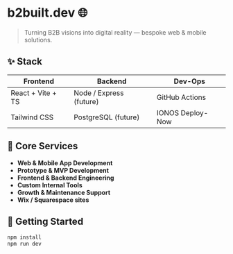 # b2built.dev 🌐

> Turning B2B visions into digital reality — bespoke web & mobile solutions.

## ✨ Stack

| Frontend | Backend | Dev-Ops |
|----------|---------|---------|
| React + Vite + TS | Node / Express (future) | GitHub Actions |
| Tailwind CSS | PostgreSQL (future) | IONOS Deploy-Now |

## 🎯 Core Services

- **Web & Mobile App Development**
- **Prototype & MVP Development**
- **Frontend & Backend Engineering**
- **Custom Internal Tools**
- **Growth & Maintenance Support**
- **Wix / Squarespace sites**

## 🚀 Getting Started

```bash
npm install
npm run dev
